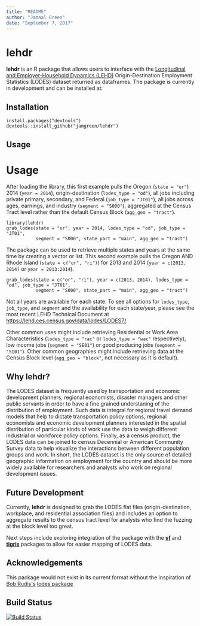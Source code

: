 ```yaml
---
title: "README"
author: "Jamaal Green"
date: "September 7, 2017"
---
```


# lehdr

**lehdr** is an R package that allows users to interface with the [Longitudinal and Employer-Household Dynamics (LEHD)](https://lehd.ces.census.gov/) Origin-Destination Employment Statistics (LODES) dataset returned as dataframes. The package is currently in development and can be installed at:

## Installation

```{r}
install.packages("devtools")
devtools::install_github("jamgreen/lehdr")
```

## Usage
# Usage
After loading the library, this first example pulls the Oregon (`state = "or"`) 2014 (`year = 2014`), origin-destination (`lodes_type = "od"`), all jobs including private primary, secondary, and Federal (`job_type = "JT01"`), all jobs across ages, earnings, and industry (`segment = "S000"`), aggregated at the Census Tract level rather than the default Census Block (`agg_geo = "tract"`).

```{r usage 1}
library(lehdr)
grab_lodes(state = "or", year = 2014, lodes_type = "od", job_type = "JT01", 
           segment = "S000", state_part = "main", agg_geo = "tract")
```

The package can be used to retrieve multiple states and years at the same time by creating a vector or list. This second example pulls the Oregon AND Rhode Island (`state = c("or", "ri")`) for 2013 and 2014 (`year = c(2013, 2014)` or `year = 2013:2014`).

```{r usage2}           
grab_lodes(state = c("or", "ri"), year = c(2013, 2014), lodes_type = "od", job_type = "JT01", 
           segment = "S000", state_part = "main", agg_geo = "tract")           
```

Not all years are available for each state. To see all options for `lodes_type`, `job_type`, and `segment` and the availability for each state/year, please see the most recent LEHD Technical Document at https://lehd.ces.census.gov/data/lodes/LODES7/.

Other common uses might include retrieving Residential or Work Area Characteristics (`lodes_type = "rac"` or `lodes_type = "wac"` respectively), low income jobs (`segment = "SE01"`) or good producing jobs (`segment = "SI01"`). Other common geographies might include retrieving data at the Census Block level (`agg_geo = "block"`, not necessary as it is default).

## Why lehdr?

The LODES dataset is frequently used by transportation and economic development planners, regional economists, disaster managers and other public servants in order to have a fine grained understaning of the distribution of employment. Such data is integral for regional travel demand models that help to dictate transportation policy options, regional economists and economic development planners interested in the spatial distribution of particular kinds of work use the data to weigh different industrial or workforce policy options. Finally, as a census product, the LODES data can be joined to census Decennial or American Community Survey data to help visualize the interactions between different population groups and work. In short, the LODES dataset is the only source of detailed geographic information on employment for the country and should be more widely available for researchers and analysts who work on regional development issues. 

## Future Development

Currently, **lehdr** is designed to grab the LODES flat files (origin-destination, workplace, and residential association files) and includes an option to aggregate results to the census tract level for analysts who find the fuzzing at the block level too great. 

Next steps include exploring integration of the package with the [**sf**](https://cran.r-project.org/web/packages/sf/index.html) and [**tigris**](https://cran.r-project.org/web/packages/tigris/index.html) packages to allow for easier mapping of LODES data. 

## Acknowledgements

This package would not exist in its current format without the inspiration of [Bob Rudis's](https://rud.is/b/) [lodes package](https://github.com/hrbrmstr/lodes)

## Build Status

[![Build Status](https://travis-ci.org/jamgreen/lehdr.svg?branch=master)](https://travis-ci.org/jamgreen/lehdr)